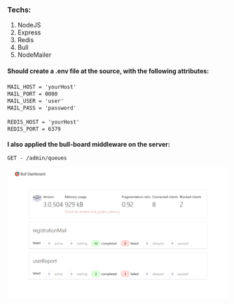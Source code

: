 <h3>Techs:</h3>
<ol>

<li>NodeJS</li>
<li>Express</li>
<li>Redis</li>
<li>Bull</li>
<li>NodeMailer</li>

</ol>

<h4>Should create a .env file at the source, with the following attributes:</h4>

```env
MAIL_HOST = 'yourHost'
MAIL_PORT = 0000
MAIL_USER = 'user'
MAIL_PASS = 'password'

REDIS_HOST = 'yourHost'
REDIS_PORT = 6379
```

<h4 style="margin-bottom: 10px">I also applied the bull-board middleware on the server:</h4>

```
GET - /admin/queues
```

<img src="./assets/board.PNG"></img>
